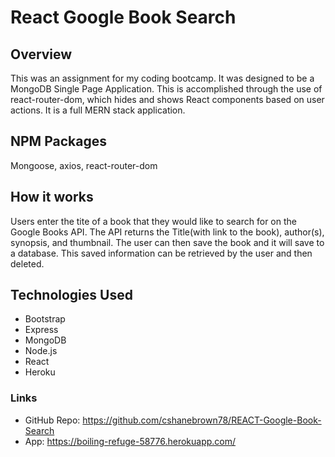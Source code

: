 # React Google Book Search

## Overview
This was an assignment for my coding bootcamp.  It was designed to be a MongoDB Single Page Application.  This is accomplished through the use of react-router-dom, which hides and shows React components based on user actions.  It is a full MERN stack application.

## NPM Packages
Mongoose, axios, react-router-dom

## How it works
Users enter the tite of a book that they would like to search for on the Google Books API.  The API returns the Title(with link to the book), author(s), synopsis, and thumbnail.  The user can then save the book and it will save to a database.  This saved information can be retrieved by the user and then deleted.

## Technologies Used
* Bootstrap
* Express
* MongoDB
* Node.js
* React
* Heroku

 ### Links
 * GitHub Repo: https://github.com/cshanebrown78/REACT-Google-Book-Search
 * App: https://boiling-refuge-58776.herokuapp.com/



